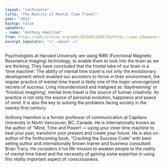 ```yaml
---
layout: "conference"
title: "The Reality of Mental Time Travel"
year: "2012"
backup: false
speakers:
- name: "Anthony Hamilton"
from: https://web.archive.org/web/20210413200729/https://www.ideawave.ca/2012-conference/the-reality-of-mental-timetravel
excerpt_separator: "<!--about-->"
---
```


Psychologists at Harvard University are using fMRI (Functional Magnetic
Resonance Imaging) technology, to enable them to look into the brain as we are
thinking. They have concluded that the frontal lobe of our brain is a ‘time
machine’. The ability of mental time travel is not only the evolutionary
development which enabled our ancestors to thrive in their environment, the
regular practice of mental time travel is likely one of the major unrecognized
secrets of success. Long misunderstood and maligned as ‘daydreaming’ or
‘frivolous imagining’, mental time travel is the source of human creativity.
Its practice is not only the source of personal evolution, happiness and peace
of mind. It is also the key to solving the problems facing society in the
twenty-first century.

<!--about-->

Anthony Hamilton is a former professor of communication at Capilano
University in North Vancouver, BC, Canada. He is internationally known as the
author of “Mind, Time and Power! — using your inner time machine to heal your
past, transform your present and create your future. He is also co-author of
the forthcoming book, “Cracking the Success Code” with best-selling author and
internationally known trainer and business consultant Brian Tracy. He
considers it his life mission to awaken people to the reality of mental time
travel and the necessity of gaining some expertise in using this vitally
important aspect of consciousness.
